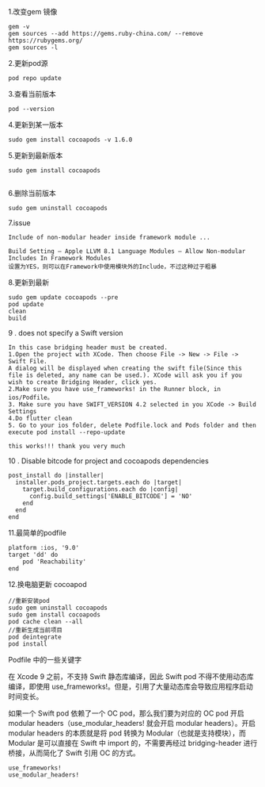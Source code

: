 1.改变gem 镜像

```
gem -v
gem sources --add https://gems.ruby-china.com/ --remove https://rubygems.org/
gem sources -l

```


2.更新pod源

```
pod repo update
```

3.查看当前版本

```
pod --version

```


4.更新到某一版本

```
sudo gem install cocoapods -v 1.6.0

```

5.更新到最新版本

```
sudo gem install cocoapods


```


6.删除当前版本

```
sudo gem uninstall cocoapods

```


7.issue

```
Include of non-modular header inside framework module ...

Build Setting — Apple LLVM 8.1 Language Modules — Allow Non-modular Includes In Framework Modules
设置为YES，则可以在Framework中使用模块外的Include，不过这种过于粗暴

```
8.更新到最新

```
sudo gem update cocoapods --pre
pod update
clean
build

```

9 . does not specify a Swift version 

```
In this case bridging header must be created.
1.Open the project with XCode. Then choose File -> New -> File -> Swift File.
A dialog will be displayed when creating the swift file(Since this file is deleted, any name can be used.). XCode will ask you if you wish to create Bridging Header, click yes.
2.Make sure you have use_frameworks! in the Runner block, in ios/Podfile。
3. Make sure you have SWIFT_VERSION 4.2 selected in you XCode -> Build Settings
4.Do flutter clean
5. Go to your ios folder, delete Podfile.lock and Pods folder and then execute pod install --repo-update

this works!!! thank you very much
```

10 . Disable bitcode for project and cocoapods dependencies

```
post_install do |installer|
  installer.pods_project.targets.each do |target|
    target.build_configurations.each do |config|
      config.build_settings['ENABLE_BITCODE'] = 'NO'
    end
  end
end

```

11.最简单的podfile

```
platform :ios, '9.0'
target 'dd' do 
    pod 'Reachability'
end

```

12.换电脑更新 cocoapod

```
//重新安装pod
sudo gem uninstall cocoapods
sudo gem install cocoapods
pod cache clean --all
//重新生成当前项目
pod deintegrate
pod install

```

Podfile 中的一些关键字


在 Xcode 9 之前，不支持 Swift 静态库编译，因此 Swift pod 不得不使用动态库编译，即使用 use_frameworks!。但是，引用了大量动态库会导致应用程序启动时间变长。

如果一个 Swift pod 依赖了一个 OC pod，那么我们要为对应的 OC pod 开启 modular headers（use_modular_headers! 就会开启 modular headers）。开启 modular headers 的本质就是将 pod 转换为 Modular（也就是支持模块），而 Modular 是可以直接在 Swift 中 import 的，不需要再经过 bridging-header 进行桥接，从而简化了 Swift 引用 OC 的方式。

```
use_frameworks!
use_modular_headers!

```